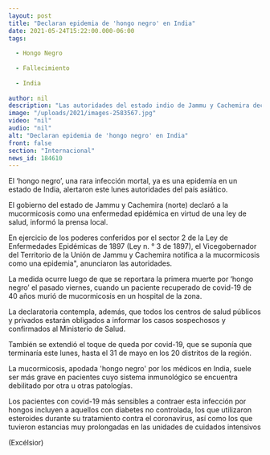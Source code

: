 ```yaml
---
layout: post
title: "Declaran epidemia de 'hongo negro' en India"
date: 2021-05-24T15:22:00.000-06:00
tags:
  
  - Hongo Negro
  
  - Fallecimiento
  
  - India
  
author: nil
description: "Las autoridades del estado indio de Jammu y Cachemira declaran a la mucormicosis, una rara infección mortal conocida como 'hongo negro', como una enfermedad epidémica en la región"
image: "/uploads/2021/images-2583567.jpg"
video: "nil"
audio: "nil"
alt: "Declaran epidemia de 'hongo negro' en India"
front: false
section: "Internacional"
news_id: 184610
---
```


El ‘hongo negro’, una rara infección mortal, ya es una epidemia en un estado de India, alertaron este lunes autoridades del país asiático.

El gobierno del estado de Jammu y Cachemira (norte) declaró a la mucormicosis como una enfermedad epidémica en virtud de una ley de salud, informó la prensa local.

En ejercicio de los poderes conferidos por el sector 2 de la Ley de Enfermedades Epidémicas de 1897 (Ley n. ° 3 de 1897), el Vicegobernador del Territorio de la Unión de Jammu y Cachemira notifica a la mucormicosis como una epidemia", anunciaron las autoridades.

La medida ocurre luego de que se reportara la primera muerte por ‘hongo negro’ el pasado viernes, cuando un paciente recuperado de covid-19 de 40 años murió de mucormicosis en un hospital de la zona.

La declaratoria contempla, además, que todos los centros de salud públicos y privados estarán obligados a informar los casos sospechosos y confirmados al Ministerio de Salud.

También se extendió el toque de queda por covid-19, que se suponía que terminaría este lunes, hasta el 31 de mayo en los 20 distritos de la región.

La mucormicosis, apodada 'hongo negro' por los médicos en India, suele ser más grave en pacientes cuyo sistema inmunológico se encuentra debilitado por otra u otras patologías.

Los pacientes con covid-19 más sensibles a contraer esta infección por hongos incluyen a aquellos con diabetes no controlada, los que utilizaron esteroides durante su tratamiento contra el coronavirus, así como los que tuvieron estancias muy prolongadas en las unidades de cuidados intensivos

(Excélsior)